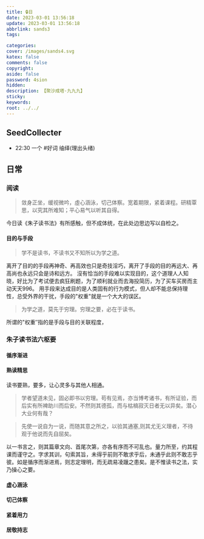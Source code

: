 ```yaml
---
title: 🔒日
date: 2023-03-01 13:56:18
update: 2023-03-01 13:56:18
abbrlink: sands3
tags:

categories:
cover: /images/sands4.svg
katex: false
comments: false
copyright:
aside: false
password: 4sion
hidden:
description: 【聚沙成塔·九九九】 
sticky: 
keywords:
root: ../../
---
```


## SeedCollecter
- 22:30 一个 #好词 䌷绎(理出头绪)


## 日常
### 阅读
> 敛身正坐，缓视微吟，虛心涵泳，切己体察。宽着期限，紧着课程。研精覃思，以究其所难知；平心易气以听其自得。

今日读《朱子读书法》有所感触，但不成体统，在此处边思边写以自检之。


#### 目的与手段
> 学不是读书，不读书又不知所以为学之道。

离开了目的的手段再神奇、再高效也只是奇技淫巧，离开了手段的目的再远大、再高尚也永远只会是诗和远方。
沒有恰当的手段难以实现目的，这个道理人人知晓，好比为了考试便去疯狂刷题，为了顺利就业而去海投简历，为了买车买房而主动天天996。
用手段来达成目的是人类固有的行为模式，但人却不能总保持理性，总受外界的干扰，手段的"权重"就是一个大大的误区。
> 为学之道，莫先于穷理。穷理之要，必在于读书。

所谓的"权重″指的是手段与目的关联程度，
### 朱子读书法六枢要
#### 循序渐进

#### 熟读精思
读书要熟，要多，让心灵多与其他人相通。
> 学者望道未见，固必即书以穷理。苟有见焉，亦当博考诸书，有所证验，而后实有所裨助川而后安。不然则其德孤，而与枯槁寂灭日者无以异矣。潜心大业何有哉？

> 先使一说自为一说，而随其意之所之，以验其通塞,则其尤无义理者，不待观于他说而先自屈矣。


以一书言之，则其篇章文向、首尾次第，亦各有序而不可乱也。量力所至，约其程课而谨守之。字求其训，句索其旨，未得乎前则不敢求乎后，未通乎此则不敢志乎彼。如是循序而渐进焉，则志定理明，而无疏易凌躐之患矣。是不惟读书之法，实乃操心之要。

#### 虚心涵泳

#### 切己体察

#### 紧着用力

#### 居敬持志